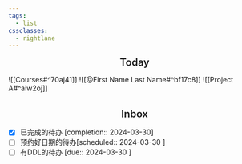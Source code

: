 ```yaml
---
tags:
  - list
cssclasses:
  - rightlane
---
```

<div class="title"; style="font-size: 20px; line-height: 24px; text-align: center;font-weight:600;">Today</div>

![[Courses#^70aj41]]
![[@First Name Last Name#^bf17c8]]
![[Project A#^aiw2oj]]


<br>
<div class="title"; style="font-size: 20px; line-height: 24px; text-align: center;font-weight:600;">Inbox</div>

- [x] 已完成的待办  [completion:: 2024-03-30]
- [ ] 预约好日期的待办[scheduled:: 2024-03-30 ]
- [ ] 有DDL的待办 [due:: 2024-03-30 ]